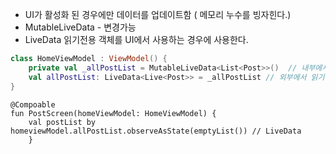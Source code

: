 
- UI가 활성화 된 경우에만 데이터를 업데이트함 ( 메모리 누수를 빙자힌다.)
- MutableLiveData - 변경가능 
- LiveData 읽기전용 객체를 UI에서 사용하는 경우에 사용한다.

```kotlin
class HomeViewModel : ViewModel() {
	private val _allPostList = MutableLiveData<List<Post>>()  // 내부에서 변경
	val allPostList: LiveData<Live<Post>> = _allPostList // 외부에서 읽기전용 
}
```


```
@Compoable
fun PostScreen(homeViewModel: HomeViewModel) {
	val postList by homeviewModel.allPostList.observeAsState(emptyList()) // LiveData
	}
```


